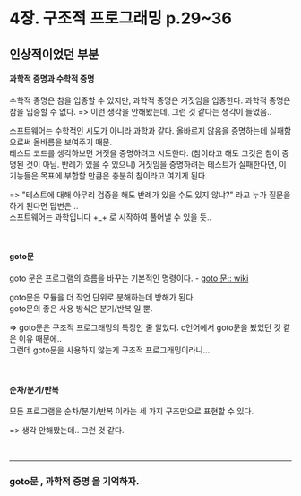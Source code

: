 
# 4장. 구조적 프로그래밍 p.29~36

## 인상적이었던 부분

#### 과학적 증명과 수학적 증명

수학적 증명은 참을 입증할 수 있지만, 과학적 증명은 거짓임을 입증한다. 과학적 증명은 참을 입증할 수 없다. 
=> 이런 생각을 안해봤는데, 그런 것 같다는 생각이 들었음..

소프트웨어는 수학적인 시도가 아니라 과학과 같다. 올바르지 않음을 증명하는데 실패함으로써 올바름을 보여주기 때문.  
테스트 코드를 생각하보면 거짓을 증명하려고 시도한다. (참이라고 해도 그것은 참이 증명된 것이 아님. 반례가 있을 수 있으니)
거짓임을 증명하려는 테스트가 실패한다면, 이 기능들은 목표에 부합할 만큼은 충분히 참이라고 여기게 된다.

=> "테스트에 대해 아무리 검증을 해도 반례가 있을 수도 있지 않냐?"  라고 누가 질문을 하게 된다면 답변은 ..  
소프트웨어는 과학입니다 +_+ 로 시작하여 풀어낼 수 있을 듯..

&nbsp;
&nbsp;

#### goto문

goto 문은 프로그램의 흐름을 바꾸는 기본적인 명령이다. - [goto 문:: wiki](https://ko.wikipedia.org/wiki/Goto_%EB%AC%B8)

goto문은 모듈을 더 작언 단위로 분해하는데 방해가 된다.  
goto문의 좋은 사용 방식은 분기/반복 일 뿐.  

=> goto문은 구조적 프로그래밍의 특징인 줄 알았다. c언어에서 goto문을 봤었던 것 같은 이유 때문에..  
그런데 goto문을 사용하지 않는게 구조적 프로그래밍이라니...

&nbsp;

#### 순차/분기/반복

모든 프로그램을 순차/분기/반복 이라는 세 가지 구조만으로 표현할 수 있다.

=> 생각 안해봤는데.. 그런 것 같다.

&nbsp;
&nbsp;

---

### **goto문** , **과학적 증명** 을 기억하자.